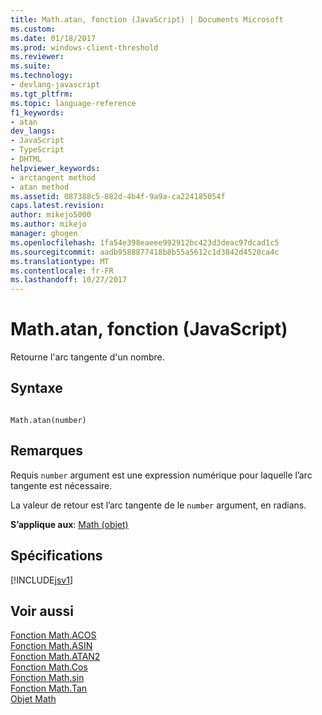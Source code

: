 ```yaml
---
title: Math.atan, fonction (JavaScript) | Documents Microsoft
ms.custom: 
ms.date: 01/18/2017
ms.prod: windows-client-threshold
ms.reviewer: 
ms.suite: 
ms.technology:
- devlang-javascript
ms.tgt_pltfrm: 
ms.topic: language-reference
f1_keywords:
- atan
dev_langs:
- JavaScript
- TypeScript
- DHTML
helpviewer_keywords:
- arctangent method
- atan method
ms.assetid: 087388c5-882d-4b4f-9a9a-ca224185054f
caps.latest.revision: 
author: mikejo5000
ms.author: mikejo
manager: ghogen
ms.openlocfilehash: 1fa54e398eaeee992912bc423d3deac97dcad1c5
ms.sourcegitcommit: aadb9588877418b8b55a5612c1d3842d4520ca4c
ms.translationtype: MT
ms.contentlocale: fr-FR
ms.lasthandoff: 10/27/2017
---
```

# <a name="mathatan-function-javascript"></a>Math.atan, fonction (JavaScript)
Retourne l'arc tangente d'un nombre.  
  
## <a name="syntax"></a>Syntaxe  
  
```  
  
Math.atan(number)   
```  
  
## <a name="remarks"></a>Remarques  
 Requis `number` argument est une expression numérique pour laquelle l’arc tangente est nécessaire.  
  
 La valeur de retour est l’arc tangente de le `number` argument, en radians.  
  
 **S’applique aux**: [Math (objet)](../../javascript/reference/math-object-javascript.md)  
  
## <a name="requirements"></a>Spécifications  
 [!INCLUDE[jsv1](../../javascript/misc/includes/jsv1-md.md)]  
  
## <a name="see-also"></a>Voir aussi  
 [Fonction Math.ACOS](../../javascript/reference/math-acos-function-javascript.md)   
 [Fonction Math.ASIN](../../javascript/reference/math-asin-function-javascript.md)   
 [Fonction Math.ATAN2](../../javascript/reference/math-atan2-function-javascript.md)   
 [Fonction Math.Cos](../../javascript/reference/math-cos-function-javascript.md)   
 [Fonction Math.sin](../../javascript/reference/math-sin-function-javascript.md)   
 [Fonction Math.Tan](../../javascript/reference/math-tan-function-javascript.md)   
 [Objet Math](../../javascript/reference/math-object-javascript.md)